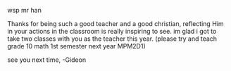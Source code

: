 wsp mr han

Thanks for being such a good teacher and a good christian, reflecting Him in your actions in the classroom is really inspiring to see.
im glad i got to take two classes with you as the teacher this year. (please try and teach grade 10 math 1st semester next year MPM2D1)

see you next time, 
                -Gideon

